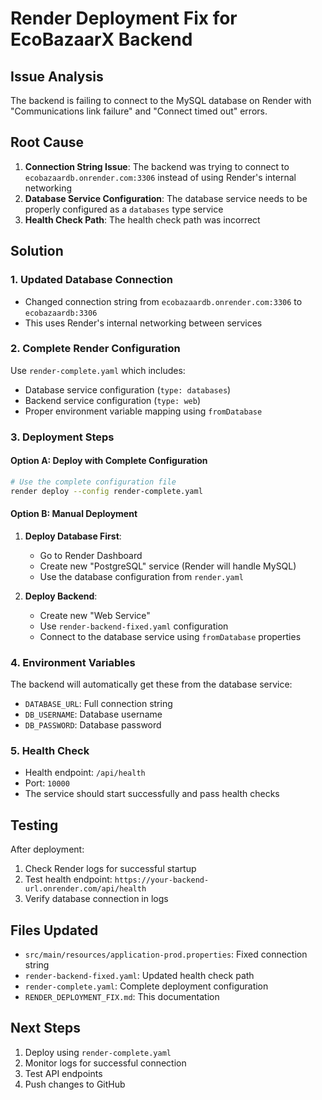 # Render Deployment Fix for EcoBazaarX Backend

## Issue Analysis
The backend is failing to connect to the MySQL database on Render with "Communications link failure" and "Connect timed out" errors.

## Root Cause
1. **Connection String Issue**: The backend was trying to connect to `ecobazaardb.onrender.com:3306` instead of using Render's internal networking
2. **Database Service Configuration**: The database service needs to be properly configured as a `databases` type service
3. **Health Check Path**: The health check path was incorrect

## Solution

### 1. Updated Database Connection
- Changed connection string from `ecobazaardb.onrender.com:3306` to `ecobazaardb:3306`
- This uses Render's internal networking between services

### 2. Complete Render Configuration
Use `render-complete.yaml` which includes:
- Database service configuration (`type: databases`)
- Backend service configuration (`type: web`)
- Proper environment variable mapping using `fromDatabase`

### 3. Deployment Steps

#### Option A: Deploy with Complete Configuration
```bash
# Use the complete configuration file
render deploy --config render-complete.yaml
```

#### Option B: Manual Deployment
1. **Deploy Database First**:
   - Go to Render Dashboard
   - Create new "PostgreSQL" service (Render will handle MySQL)
   - Use the database configuration from `render.yaml`

2. **Deploy Backend**:
   - Create new "Web Service"
   - Use `render-backend-fixed.yaml` configuration
   - Connect to the database service using `fromDatabase` properties

### 4. Environment Variables
The backend will automatically get these from the database service:
- `DATABASE_URL`: Full connection string
- `DB_USERNAME`: Database username
- `DB_PASSWORD`: Database password

### 5. Health Check
- Health endpoint: `/api/health`
- Port: `10000`
- The service should start successfully and pass health checks

## Testing
After deployment:
1. Check Render logs for successful startup
2. Test health endpoint: `https://your-backend-url.onrender.com/api/health`
3. Verify database connection in logs

## Files Updated
- `src/main/resources/application-prod.properties`: Fixed connection string
- `render-backend-fixed.yaml`: Updated health check path
- `render-complete.yaml`: Complete deployment configuration
- `RENDER_DEPLOYMENT_FIX.md`: This documentation

## Next Steps
1. Deploy using `render-complete.yaml`
2. Monitor logs for successful connection
3. Test API endpoints
4. Push changes to GitHub
